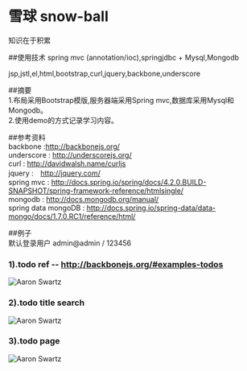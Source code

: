 # 雪球 snow-ball   
知识在于积累    

##使用技术
spring mvc (annotation/ioc),springjdbc + Mysql,Mongodb   

jsp,jstl,el,html,bootstrap,curl,jquery,backbone,underscore   

##摘要    
1.布局采用Bootstrap模版,服务器端采用Spring mvc,数据库采用Mysql和Mongodb。   
2.使用demo的方式记录学习内容。  

##参考资料  
backbone :http://backbonejs.org/    
underscore : http://underscorejs.org/   
curl : http://davidwalsh.name/curljs   
jquery :　http://jquery.com/    
spring mvc : http://docs.spring.io/spring/docs/4.2.0.BUILD-SNAPSHOT/spring-framework-reference/htmlsingle/   
mongodb : http://docs.mongodb.org/manual/   
spring data mongoDB : http://docs.spring.io/spring-data/data-mongo/docs/1.7.0.RC1/reference/html/  

##例子   
默认登录用户 admin@admin / 123456    

### 1).todo ref -- http://backbonejs.org/#examples-todos   
![Aaron Swartz](https://github.com/ittarvin/snow-ball/blob/master/src/main/webapp/images/todo.png?raw=true)    

### 2).todo title search          
![Aaron Swartz](https://github.com/ittarvin/snow-ball/blob/master/src/main/webapp/images/todosearch.png?raw=true)

### 3).todo page           
![Aaron Swartz](https://github.com/ittarvin/snow-ball/blob/master/src/main/webapp/images/todopage.png?raw=true)
